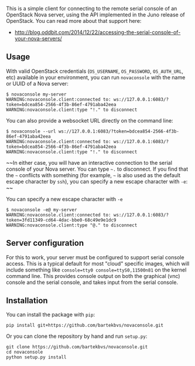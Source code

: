 This is a simple client for connecting to the remote serial console of
an OpenStack Nova server, using the API implemented in the Juno release of
OpenStack.  You can read more about that support here:

- http://blog.oddbit.com/2014/12/22/accessing-the-serial-console-of-your-nova-servers/

## Usage

With valid OpenStack credentials (`OS_USERNAME`, `OS_PASSWORD`,
`OS_AUTH_URL`, etc) available in your environment, you can run
`novaconsole` with the name or UUID of a Nova server:

    $ novaconsole my-server
    WARNING:novaconsole.client:connected to: ws://127.0.0.1:6083/?token=bdcea854-2566-4f3b-86ef-4791aba42eea
    WARNING:novaconsole.client:type "!." to disconnect

You can also provide a websocket URL directly on the command line:

    $ novaconsole --url ws://127.0.0.1:6083/?token=bdcea854-2566-4f3b-86ef-4791aba42eea
    WARNING:novaconsole.client:connected to: ws://127.0.0.1:6083/?token=bdcea854-2566-4f3b-86ef-4791aba42eea
    WARNING:novaconsole.client:type "!." to disconnect

 ~~In either case, you will have an interactive connection to the serial
console of your Nova server.  You can type `~.` to disconnect.  If you
find that the `~` conflicts with something (for example, `~` is also
used as the default escape character by `ssh`), you can specify a new
escape character with `-e`: ~~

You can specify a new escape character with `-e`

    $ novaconsole -e@ my-server
    WARNING:novaconsole.client:connected to: ws://127.0.0.1:6083/?token=3fd11349-cd64-4dac-bbe0-68c49e9e1dc9
    WARNING:novaconsole.client:type "@." to disconnect

## Server configuration

For this to work, your server must be configured to support serial
console access.  This is a typical default for most "cloud" specific
images, which will include something like `console=tty0
console=ttyS0,11500n81` on the kernel command line.  This provides
console output on both the graphical (vnc) console and the serial
console, and takes input from the serial console.

## Installation

You can install the package with `pip`:

    pip install git+https://github.com/bartekbvs/novaconsole.git

Or you can clone the repository by hand and run `setup.py`:

    git clone https://github.com/bartekbvs/novaconsole.git
    cd novaconsole
    python setup.py install


